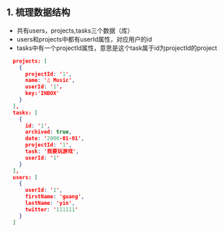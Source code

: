 ## 1. 梳理数据结构
* 共有users，projects,tasks三个数据（库）
* users和projects中都有userId属性，对应用户的id
* tasks中有一个projectId属性，意思是这个task属于id为projectId的project


~~~json
  projects: [
    {
      projectId: '1',
      name: '♫ Music',
      userId: '1'，
      key:'INBOX'
    }
  ],
  tasks: [
    {
      id: '1',
      archived: true,
      date: '2000-01-01',
      projectId: '1',
      task: '我要玩游戏',
      userId: '1'
    }
  ],
  users: [
    {
      userId: '1',
      firstName: 'guang',
      lastName: 'yin',
      twitter: '111111'
    }
  ]
~~~